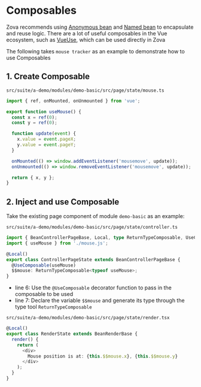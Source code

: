 # Composables

Zova recommends using [Anonymous bean](../essentials/ioc/anonymous-bean.md) and [Named bean](../essentials/ioc/named-bean.md) to encapsulate and reuse logic. There are a lot of useful composables in the Vue ecosystem, such as [VueUse](https://vueuse.org/), which can be used directly in Zova

The following takes `mouse tracker` as an example to demonstrate how to use Composables

## 1. Create Composable

`src/suite/a-demo/modules/demo-basic/src/page/state/mouse.ts`

```typescript
import { ref, onMounted, onUnmounted } from 'vue';

export function useMouse() {
  const x = ref(0);
  const y = ref(0);

  function update(event) {
    x.value = event.pageX;
    y.value = event.pageY;
  }

  onMounted(() => window.addEventListener('mousemove', update));
  onUnmounted(() => window.removeEventListener('mousemove', update));

  return { x, y };
}
```

## 2. Inject and use Composable

Take the existing page component of module `demo-basic` as an example:

`src/suite/a-demo/modules/demo-basic/src/page/state/controller.ts`

```typescript
import { BeanControllerPageBase, Local, type ReturnTypeComposable, UseComposable } from 'zova';
import { useMouse } from './mouse.js';

@Local()
export class ControllerPageState extends BeanControllerPageBase {
  @UseComposable(useMouse)
  $$mouse: ReturnTypeComposable<typeof useMouse>;
}
```

- line 6: Use the `@UseComposable` decorator function to pass in the composable to be used
- line 7: Declare the variable `$$mouse` and generate its type through the type tool `ReturnTypeComposable`

`src/suite/a-demo/modules/demo-basic/src/page/state/render.tsx`

```typescript
@Local()
export class RenderState extends BeanRenderBase {
  render() {
    return (
      <div>
        Mouse position is at: {this.$$mouse.x}, {this.$$mouse.y}
      </div>
    );
  }
}
```
